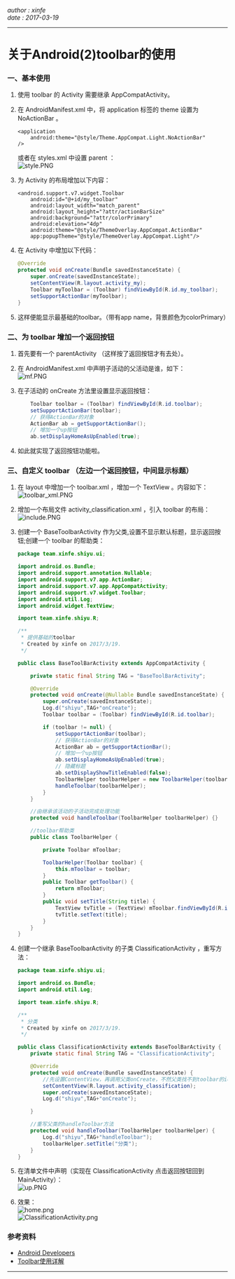 *author : xinfe*   
*date : 2017-03-19*
***
# 关于Android(2)toolbar的使用


### 一、基本使用
1. 使用 toolbar 的 Activity 需要继承 AppCompatActivity。
2. 在 AndroidManifest.xml 中，将 application 标签的 theme 设置为 NoActionBar 。
	```
	<application
		android:theme="@style/Theme.AppCompat.Light.NoActionBar"
    />
	```
	
	或者在 styles.xml 中设置 parent ：   
	![style.PNG](https://ooo.0o0.ooo/2017/03/19/58ce3a423b53f.png)   
	
3. 为 Activity 的布局增加以下内容：
	```
	<android.support.v7.widget.Toolbar
		android:id="@+id/my_toolbar"
		android:layout_width="match_parent"
		android:layout_height="?attr/actionBarSize"
		android:background="?attr/colorPrimary"
		android:elevation="4dp"
		android:theme="@style/ThemeOverlay.AppCompat.ActionBar"
		app:popupTheme="@style/ThemeOverlay.AppCompat.Light"/>
	```
	
4. 在 Activity 中增加以下代码：
	```java
	@Override
	protected void onCreate(Bundle savedInstanceState) {
		super.onCreate(savedInstanceState);
		setContentView(R.layout.activity_my);
		Toolbar myToolbar = (Toolbar) findViewById(R.id.my_toolbar);
		setSupportActionBar(myToolbar);
    }
	```
	
5. 这样便能显示最基础的toolbar。（带有app name，背景颜色为colorPrimary）


### 二、为 toolbar 增加一个返回按钮
1. 首先要有一个 parentActivity （这样按了返回按钮才有去处）。   

2. 在 AndroidManifest.xml 中声明子活动的父活动是谁，如下：   
	![mf.PNG](https://ooo.0o0.ooo/2017/03/19/58ce3ea9970e0.png)     
	
3. 在子活动的 onCreate 方法里设置显示返回按钮：   
	```java
	    Toolbar toolbar = (Toolbar) findViewById(R.id.toolbar);
        setSupportActionBar(toolbar);
        // 获得ActionBar的对象
        ActionBar ab = getSupportActionBar();
        // 增加一个up按钮
        ab.setDisplayHomeAsUpEnabled(true);
	```

	
	
4. 如此就实现了返回按钮功能啦。   



### 三、自定义 toolbar （左边一个返回按钮，中间显示标题）

1. 在 layout 中增加一个 toolbar.xml ，增加一个 TextView 。内容如下：  
	![toolbar_xml.PNG](https://ooo.0o0.ooo/2017/03/19/58ce4933cf740.png)   

2. 增加一个布局文件 activity_classification.xml ，引入 toolbar 的布局：   
	![include.PNG](https://ooo.0o0.ooo/2017/03/19/58ce495d2cfb9.png)   

3. 创建一个 BaseToolbarActivity 作为父类,设置不显示默认标题，显示返回按钮;创建一个 toolbar 的帮助类：  
	```java
	package team.xinfe.shiyu.ui;

	import android.os.Bundle;
	import android.support.annotation.Nullable;
	import android.support.v7.app.ActionBar;
	import android.support.v7.app.AppCompatActivity;
	import android.support.v7.widget.Toolbar;
	import android.util.Log;
	import android.widget.TextView;

	import team.xinfe.shiyu.R;

	/**
	 * 提供基础的toolbar
	 * Created by xinfe on 2017/3/19.
	 */

	public class BaseToolBarActivity extends AppCompatActivity {

		private static final String TAG = "BaseToolBarActivity";

		@Override
		protected void onCreate(@Nullable Bundle savedInstanceState) {
			super.onCreate(savedInstanceState);
			Log.d("shiyu",TAG+"onCreate");
			Toolbar toolbar = (Toolbar) findViewById(R.id.toolbar);

			if (toolbar != null) {
				setSupportActionBar(toolbar);
				// 获得ActionBar的对象
				ActionBar ab = getSupportActionBar();
				// 增加一个up按钮
				ab.setDisplayHomeAsUpEnabled(true);
				// 隐藏标题
				ab.setDisplayShowTitleEnabled(false);
				ToolbarHelper toolbarHelper = new ToolbarHelper(toolbar);
				handleToolbar(toolbarHelper);
			}
		}

		//由继承该活动的子活动完成处理功能
		protected void handleToolbar(ToolbarHelper toolbarHelper) {}

		//toolbar帮助类
		public class ToolbarHelper {

			private Toolbar mToolbar;

			ToolbarHelper(Toolbar toolbar) {
				this.mToolbar = toolbar;
			}
			public Toolbar getToolbar() {
				return mToolbar;
			}
			public void setTitle(String title) {
				TextView tvTitle = (TextView) mToolbar.findViewById(R.id.toolbar_title);
				tvTitle.setText(title);
			}
		}
	}
	```
  

4. 创建一个继承 BaseToolbarActivity 的子类 ClassificationActivity ，重写方法：      
	```java
	package team.xinfe.shiyu.ui;

	import android.os.Bundle;
	import android.util.Log;

	import team.xinfe.shiyu.R;

	/**
	 * 分类
	 * Created by xinfe on 2017/3/19.
	 */

	public class ClassificationActivity extends BaseToolBarActivity {
		private static final String TAG = "ClassificationActivity";

		@Override
		protected void onCreate(Bundle savedInstanceState) {
			//先设置ContentView，再调用父类onCreate，不然父类找不到toolbar的id
			setContentView(R.layout.activity_classification);
			super.onCreate(savedInstanceState);
			Log.d("shiyu",TAG+"onCreate");

		}

		//重写父类的handleToolbar方法
		protected void handleToolbar(ToolbarHelper toolbarHelper) {
			Log.d("shiyu",TAG+"handleToolbar");
			toolbarHelper.setTitle("分类");
		}
	}
	```
	  

5. 在清单文件中声明（实现在 ClassificationActivity 点击返回按钮回到 MainActivity）：   
	![up.PNG](https://ooo.0o0.ooo/2017/03/19/58ce49bc77006.png)

6. 效果：   
	![home.png](https://ooo.0o0.ooo/2017/03/19/58ce4e0fe52a5.png)   
	![ClassificationActivity.png](https://ooo.0o0.ooo/2017/03/19/58ce4e2c73dda.png)   

### 参考资料
- [Android Developers](https://developer.android.com/training/appbar/setting-up.html)   
- [Toolbar使用详解](http://www.jianshu.com/p/b3a40a55826e)

***
